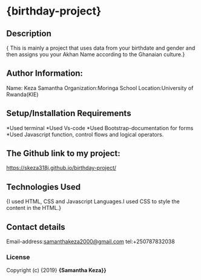 # {birthday-project}

## Description
{ This is mainly a project that uses data from your birthdate and gender and then assigns you your Akhan Name according to the Ghanaian culture.}
## Author Information:
Name: Keza Samantha
Organization:Moringa School
Location:University of Rwanda(KIE)

## Setup/Installation Requirements
*Used terminal
*Used Vs-code
*Used Bootstrap-documentation for forms
*Used Javascript function, control flows and logical operators.

## The Github link to my project:
https://skeza318j.github.io/birthday-project/

## Technologies Used
{I used HTML, CSS and Javascript Languages.I used CSS to style the content in the HTML.}
## Contact details
Email-address:samanthakeza2000@gmail.com
tel:+250787832038
### License
Copyright (c) {2019} **{Samantha Keza}}**